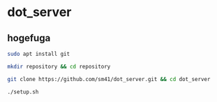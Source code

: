 # dot_server

## hogefuga

```bash
sudo apt install git
```

```bash
mkdir repository && cd repository
```

```bash
git clone https://github.com/sm41/dot_server.git && cd dot_server
```

```bash
./setup.sh
```